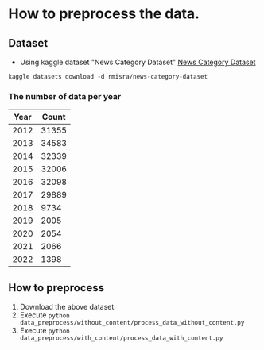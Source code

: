 # How to preprocess the data.

## Dataset
- Using kaggle dataset "News Category Dataset"
[News Category Dataset](https://www.kaggle.com/datasets/rmisra/news-category-dataset?resource=download)

```
kaggle datasets download -d rmisra/news-category-dataset
```

### The number of data per year
| Year | Count |
|------|-------|
| 2012 | 31355 |
| 2013 | 34583 |
| 2014 | 32339 |
| 2015 | 32006 |
| 2016 | 32098 |
| 2017 | 29889 |
| 2018 | 9734  |
| 2019 | 2005  |
| 2020 | 2054  |
| 2021 | 2066  |
| 2022 | 1398  |

## How to preprocess
1. Download the above dataset.
2. Execute `python data_preprocess/without_content/process_data_without_content.py`
3. Execute `python data_preprocess/with_content/process_data_with_content.py`